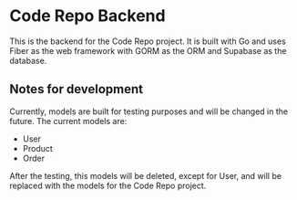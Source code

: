 # Code Repo Backend

This is the backend for the Code Repo project. It is built with Go and uses Fiber as the web framework with GORM as the ORM and Supabase as the database.

## Notes for development

Currently, models are built for testing purposes and will be changed in the future. The current models are: 

- User
- Product
- Order
  
After the testing, this models will be deleted, except for User, and will be replaced with the models for the Code Repo project.
